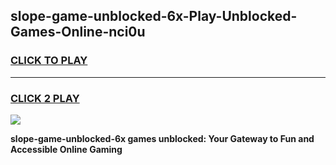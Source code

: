 
## slope-game-unblocked-6x-Play-Unblocked-Games-Online-nci0u
<h3>
<a href="https://premium76.site?title=slope-game-unblocked-6x&ref=25A">CLICK TO PLAY</a></h3>
<hr>

<h3>
<a href="https://premium76.site?title=slope-game-unblocked-6x&ref=25A">CLICK 2 PLAY</a>
  
</h3>

<a href="https://premium76.site?title=slope-game-unblocked-6x&ref=25A"><img src="https://clearcache.store/games.png"></a>


**slope-game-unblocked-6x games unblocked: Your Gateway to Fun and Accessible Online Gaming**
